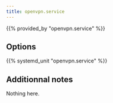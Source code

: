 ```yaml
---
title: openvpn.service
---
```


{{% provided_by "openvpn.service" %}}

## Options

{{% systemd_unit "openvpn.service" %}}

## Additionnal notes

Nothing here.